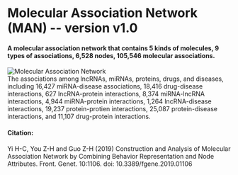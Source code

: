 # Molecular Association Network (MAN) -- version v1.0
#### A molecular association network that contains 5 kinds of molecules, 9 types of associations, 6,528 nodes, 105,546 molecular associations.  
![Molecular Association Network](MAN.png)  
The associations among lncRNAs, miRNAs, proteins, drugs, and diseases, including 16,427 miRNA-disease associations, 18,416 drug-disease interactions, 627 lncRNA-protein interactions, 8,374 miRNA-lncRNA interactions, 4,944 miRNA-protein interactions, 1,264 lncRNA-disease interactions, 19,237 protein-protien interactions, 25,087 protein-disease interactions, and 11,107 drug-protein interactions.
#### Citation: 
Yi H-C, You Z-H and Guo Z-H (2019) Construction and Analysis of Molecular Association Network by Combining Behavior Representation and Node Attributes. Front. Genet. 10:1106. doi: 10.3389/fgene.2019.01106

